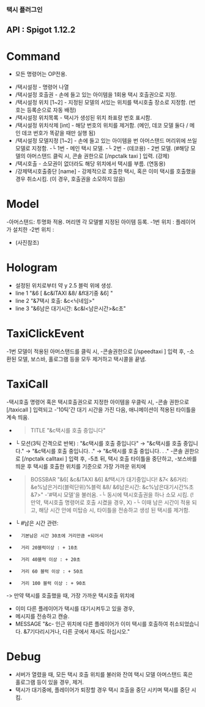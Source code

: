 ### 택시 플러그인

## API : Spigot 1.12.2
# Command
* 모든 명령어는 OP전용.

- /택시설정 - 명령어 나열
- /택시설정 호출권 - 손에 들고 있는 아이템을 1회용 택시 호출권으로 지정. 
- /택시설정 위치 [1~2] - 지정된 모델의 서있는 위치를 택시호출 장소로 지정함. (번호는 등록순으로 자동 배정)
- /택시설정 위치목록 - 택시가 생성된 위치 좌표랑 번호 표시함.
- /택시설정 위치삭제 [int] - 해당 번호의 위치를 제거함. (메인, 데코 모델 둘다 / 메인 데코 번호가 똑같을 때만 실행 됨)
- /택시설정 모델지정 [1~2] - 손에 들고 있는 아이템을 <int>번 아머스탠드 머리위에 쓰일 모델로 지정함.
  -└ 1번 - 메인 택시 모델. 
  -└ 2번 - (데코용) - 2번 모델. (#해당 모델의 아머스탠드 클릭 시, 콘솔 권한으로 [/npctalk taxi <name>] 입력.
  (강제)
- /택시호출 - 소모권이 없더라도 해당 위치에서 택시를 부름.
(연동용)
- /강제택시호출중단 [name] - 강제적으로 호출한 택시, 혹은 이미 택시를 호출했을 경우 취소시킴. (이 경우, 호출권을 소모하지 않음)
# Model
-아머스탠드: 투명화 적용. 머리엔 각 모델별 지정된 아이템 등록.
-1번 위치 : 플레이어가 설치한 
-2번 위치 :
* (사진참조)
# Hologram
- 설정된 위치로부터 약 y 2.5 블럭 위에 생성.
- line 1 "&6 [ &c&lTAXI &8/ &f대기중 &6] "
- line 2 "&7택시 호출: &c<닉네임>"
- line 3 "&6남은 대기시간: &c&l<남은시간>&c초"
# TaxiClickEvent
-1번 모델이 적용된 아머스탠드를 클릭 시,
-콘솔권한으로 [/speedtaxi <name>] 입력 후,
-소환된 모델, 보스바, 홀로그램 등을 모두 제거하고 택시콜을 끝냄.
# TaxiCall
-택시호출 명령어 혹은 택시호출권으로 지정한 아이템을 우클릭 시,
-콘솔 권한으로 [/taxicall <name>] 입력되고
-'10틱'간 대기 시간을 가진 다음, 애니메이션이 적용된 타이틀을 계속 띄움.
- > TITLE "&c택시를 호출 중입니다"
-    └ 모션(3틱 간격으로 반복) : "&c택시를 호출 중입니다" → "&c택시를 호출 중입니다." → "&c택시를 호출 중입니다. ." → "&c택시를 호출 중입니다. . ."
-콘솔 권한으로 [/npctalk calltaxi <name>] 입력 후,
-5초 뒤, 택시 호출 타이틀을 중단하고,
-보스바를 띄운 후 택시를 호출한 위치를 기준으로 가장 가까운 위치에
- > BOSSBAR "&6[ &c&lTAXI &6] &f택시가 대기중입니다! &7< &6거리: &e%남은거리(블럭단위)%블럭 &8/ &6남은시간: &c%남은대기시간%초&7>"
-'#택시 모델'을 불러옴.
-└ 동시에 택시호출권을 하나 소모 시킴. (! 만약, 택시호출 명령어로 호출 시켰을 경우, X)
-└ 이때 남은 시간이 적용 되고, 해당 시간 안에 미탑승 시, 타이틀을 전송하고 생성 된 택시를 제거함.
-   └ #남은 시간 관련: 
-       기본남은 시간 30초에 거리만큼 +되어서
-       거리 20블럭이상 : + 10초
-       거리 40블럭 이상 : + 20초
-       거리 60 블럭 이상 : + 50초
-       거리 100 블럭 이상 : + 90초


-> 만약 택시를 호출했을 때, 가장 가까운 택시호출 위치에 
-   이미 다른 플레이어가 택시를 대기시켜두고 있을 경우,
-   메시지를 전송하고 캔슬.
-   MESSAGE "&c- 인근 위치에 다른 플레이어가 이미 택시를 호출하여 취소되었습니다. &7기다리시거나, 다른 곳에서 재시도 하십시오."

# Debug
- 서버가 열렸을 때, 모든 택시 호출 위치를 불러와 잔여 택시 모델 아머스탠드 혹은 홀로그램 등이 있을 경우, 제거.
- 택시가 대기중에, 플레이어가 퇴장할 경우 택시 호출을 중단 시키며 택시를 중단 시킴.
